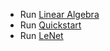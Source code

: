 * Run [Linear Algebra](https://colab.research.google.com/github/ggerardlatek/pytorch-tutorial-it/blob/main/linear_algebra.ipynb)
* Run [Quickstart](https://colab.research.google.com/github/ggerardlatek/pytorch-tutorial-it/blob/main/quickstart_pytorch.ipynb)
* Run [LeNet](https://colab.research.google.com/github/ggerardlatek/pytorch-tutorial-it/blob/main/lenet_pytorch.ipynb)
